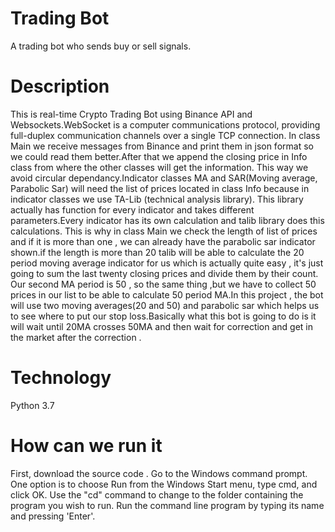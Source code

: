 # Trading Bot

A trading bot who sends buy or sell signals.



# Description

 This is real-time Crypto Trading Bot using Binance API and Websockets.WebSocket is a computer communications protocol, providing full-duplex communication channels over a single TCP connection. 
In class Main we receive messages from Binance and print them in json format so we could read them better.After that we append the closing price in Info class from where the other classes will get the information.
This way we avoid circular dependancy.Indicator classes MA and SAR(Moving average, Parabolic Sar) will need the list of prices located in class Info because in indicator classes we use TA-Lib (technical analysis library).
This library actually has function for every indicator and takes different parameters.Every indicator has its own calculation and talib library does this calculations.
This is why in class Main we check the length of list of prices and if it is more than one , we can already have the parabolic  sar indicator shown.if the length is more than 20 talib will be able to calculate the 20 period moving average
indicator for us which is actually quite easy , it's just going to sum the last twenty closing prices and divide them by their count. Our second MA period is 50 , so the same thing ,but we have to collect 50 prices in our list to be able
to calculate 50 period MA.In this project , the bot will use two moving averages(20 and 50) and parabolic sar which helps us to see where to put our stop loss.Basically what this bot is going to do is it will wait until 20MA crosses 50MA and then
wait for correction and get in the market after the correction .

# Technology

Python 3.7

# How can we run it

First, download the source code . Go to the Windows command prompt. One option is to choose Run from the Windows Start menu, type cmd, and click OK.
Use the "cd" command to change to the folder containing the program you wish to run. Run the command line program by typing its name and pressing 'Enter'.

